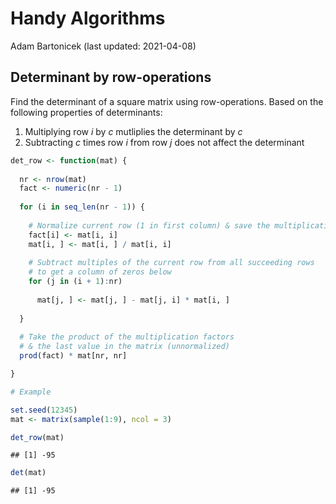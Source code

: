 Handy Algorithms
================
Adam Bartonicek
(last updated: 2021-04-08)

## Determinant by row-operations

Find the determinant of a square matrix using row-operations. Based on
the following properties of determinants:

1.  Multiplying row *i* by *c* mutliplies the determinant by *c*
2.  Subtracting *c* times row *i* from row *j* does not affect the
    determinant

``` r
det_row <- function(mat) {
  
  nr <- nrow(mat)
  fact <- numeric(nr - 1)
  
  for (i in seq_len(nr - 1)) {
    
    # Normalize current row (1 in first column) & save the multiplication factor
    fact[i] <- mat[i, i]
    mat[i, ] <- mat[i, ] / mat[i, i]
    
    # Subtract multiples of the current row from all succeeding rows
    # to get a column of zeros below
    for (j in (i + 1):nr)
    
      mat[j, ] <- mat[j, ] - mat[j, i] * mat[i, ] 
  
  }
  
  # Take the product of the multiplication factors 
  # & the last value in the matrix (unnormalized)
  prod(fact) * mat[nr, nr]

}

# Example

set.seed(12345)
mat <- matrix(sample(1:9), ncol = 3)

det_row(mat)
```

    ## [1] -95

``` r
det(mat)
```

    ## [1] -95
